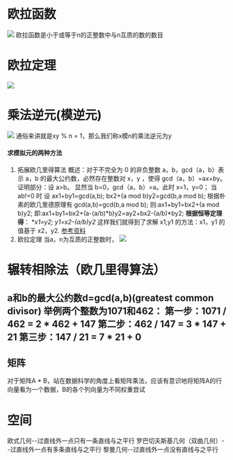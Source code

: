 # 欧拉函数
![](https://wikimedia.org/api/rest_v1/media/math/render/svg/f067864064667dd5f8b2508b9cbf983d89788629)
欧拉函数是小于或等于n的正整数中与n互质的数的数目
# 欧拉定理
![](https://wikimedia.org/api/rest_v1/media/math/render/svg/2e818f3f88d3e71e569f171dd86f31e1903fdc55)
# 乘法逆元(模逆元)
![](https://wikimedia.org/api/rest_v1/media/math/render/svg/297023f006cd9486fa4192b391dbc819dd8f89e1)
通俗来讲就是xy % n = 1，那么我们称x模n的乘法逆元为y
#### 求模拟元的两种方法
1. 拓展欧几里得算法
概述：对于不完全为 0 的非负整数 a，b，gcd（a，b）表示 a，b 的最大公约数，必然存在整数对 x，y ，使得 gcd（a，b）=a*x+b*y。
证明部分：设 a>b。
显然当 b=0，gcd（a，b）=a。此时 x=1，y=0；
当ab!=0 时
设 ax1+by1=gcd(a,b);
bx2+(a mod b)y2=gcd(b,a mod b);
根据朴素的欧几里德原理有 gcd(a,b)=gcd(b,a mod b);
则:ax1+by1=bx2+(a mod b)y2;
即:ax1+by1=bx2+(a-(a/b)*b)y2=ay2+bx2-(a/b)*by2;
**根据恒等定理得**：
**x1=y2; y1=x2-(a/b)*y2**
这样我们就得到了求解 x1,y1 的方法：x1，y1 的值基于 x2，y2.
[参考资料](https://zhuanlan.zhihu.com/p/42707457)
2. 欧拉定理
当a，n为互质的正整数时，
![](https://wikimedia.org/api/rest_v1/media/math/render/svg/66af344bc2400821ee38d8c58c13d18f4ca18e86)
# 辗转相除法（欧几里得算法）
a和b的最大公约数d=**gcd(a,b)**(greatest common divisor)
举例两个整数为1071和462：
第一步：1071 / 462 = 2 * 462 + 147
第二步：462 / 147 = 3 * 147 + 21
第三步：147 / 21 = 7 * 21 + 0
---
## 矩阵
对于矩阵A * B，站在数据科学的角度上看矩阵乘法，应该有意识地将矩阵A的行向量看为一个数据，B的各个列向量为不同权重尝试

# 空间
欧式几何--过直线外一点只有一条直线与之平行
罗巴切夫斯基几何（双曲几何）--过直线外一点有多条直线与之平行
黎曼几何--过直线外一点没有直线与之平行